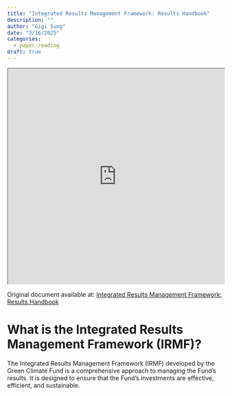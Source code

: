 ```yaml
---
title: "Integrated Results Management Framework: Results Handbook"
description: ""
author: "Gigi Sung"
date: "3/16/2025"
categories:
  - paper-reading
draft: true
---
```



<iframe src="https://www.greenclimate.fund/sites/default/files/document/draft-results-handbook-v11-01092023.pdf" width="100%" height="500"></iframe>

Original document available at: [Integrated Results Management Framework: Results Handbook](https://www.greenclimate.fund/document/results-handbook)

# What is the Integrated Results Management Framework (IRMF)?

The Integrated Results Management Framework (IRMF) developed by the Green Climate Fund is a comprehensive approach to managing the Fund’s results. It is designed to ensure that the Fund’s investments are effective, efficient, and sustainable. 


